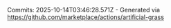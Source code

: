 Commits: 2025-10-14T03:46:28.571Z - Generated via https://github.com/marketplace/actions/artificial-grass
<br>
